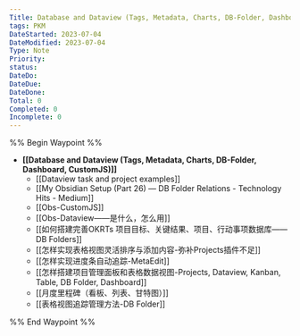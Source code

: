 ```yaml
---
Title: Database and Dataview (Tags, Metadata, Charts, DB-Folder, Dashboard, CustomJS)
tags: PKM
DateStarted: 2023-07-04
DateModified: 2023-07-04
Type: Note
Priority:
status:
DateDo:
DateDue: 
DateDone:
Total: 0
Completed: 0
Incomplete: 0
---
```


%% Begin Waypoint %%
- **[[Database and Dataview (Tags, Metadata, Charts, DB-Folder, Dashboard, CustomJS)]]**
	- [[Dataview task and project examples]]
	- [[My Obsidian Setup (Part 26) — DB Folder Relations - Technology Hits - Medium]]
	- [[Obs-CustomJS]]
	- [[Obs-Dataview——是什么，怎么用]]
	- [[如何搭建完善OKRTs 项目目标、关键结果、项目、行动事项数据库——DB Folders]]
	- [[怎样实现表格视图灵活排序与添加内容-弥补Projects插件不足]]
	- [[怎样实现进度条自动追踪-MetaEdit]]
	- [[怎样搭建项目管理面板和表格数据视图-Projects, Dataview, Kanban, Table, DB Folder, Dashboard]]
	- [[月度里程碑（看板、列表、甘特图）]]
	- [[表格视图追踪管理方法-DB Folder]]

%% End Waypoint %%
